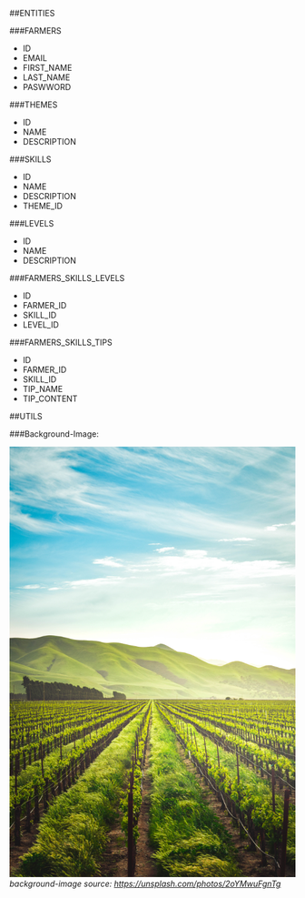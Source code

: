 ##ENTITIES

###FARMERS
* ID
* EMAIL
* FIRST_NAME
* LAST_NAME
* PASWWORD

###THEMES
* ID
* NAME
* DESCRIPTION

###SKILLS
* ID
* NAME
* DESCRIPTION
* THEME_ID

###LEVELS
* ID
* NAME
* DESCRIPTION

###FARMERS_SKILLS_LEVELS
* ID
* FARMER_ID
* SKILL_ID
* LEVEL_ID

###FARMERS_SKILLS_TIPS
* ID
* FARMER_ID
* SKILL_ID
* TIP_NAME
* TIP_CONTENT

##UTILS

###Background-Image:

![alt text](./assets/images/background.jpg)
*background-image source: https://unsplash.com/photos/2oYMwuFgnTg*